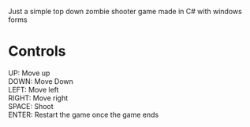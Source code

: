 Just a simple top down zombie shooter game made in C# with windows forms
# Controls
UP: Move up<br>
DOWN: Move Down<br>
LEFT: Move left<br>
RIGHT: Move right<br>
SPACE: Shoot<br>
ENTER: Restart the game once the game ends
